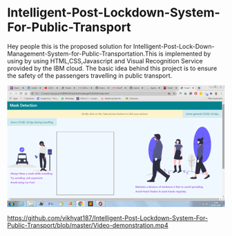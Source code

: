 # Intelligent-Post-Lockdown-System-For-Public-Transport
Hey people this is the proposed solution for Intelligent-Post-Lock-Down-Management-System-for-Public-Transportation.This is implemented by using by using HTML,CSS,Javascript and Visual Recognition Service provided by the IBM cloud. The basic idea behind this project is to ensure the safety of the passengers travelling in public transport.

![](https://github.com/SmartPracticeschool/SBSPS-Challenge-1575-Intelligent-Post-Lock-Down-Management-System-for-Public-Transportation/blob/master/HomePage.png)

https://github.com/vikhyat187/Intelligent-Post-Lockdown-System-For-Public-Transport/blob/master/Video-demonstration.mp4
